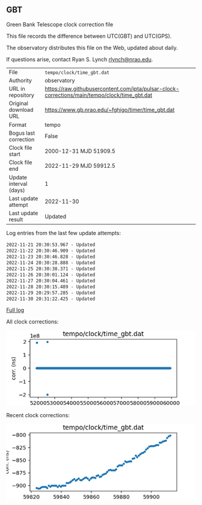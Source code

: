 
## GBT

Green Bank Telescope clock correction file

This file records the difference between UTC(GBT) and UTC(GPS).

The observatory distributes this file on the Web, updated about daily.

If questions arise, contact Ryan S. Lynch <rlynch@nrao.edu>.

|     |     |
|:--- |:--- |
| File | `tempo/clock/time_gbt.dat` |
| Authority | observatory |
| URL in repository | <https://raw.githubusercontent.com/ipta/pulsar-clock-corrections/main/tempo/clock/time_gbt.dat> |
| Original download URL | <https://www.gb.nrao.edu/~fghigo/timer/time_gbt.dat> |
| Format | tempo |
| Bogus last correction | False |
| Clock file start | 2000-12-31 MJD 51909.5 |
| Clock file end | 2022-11-29 MJD 59912.5 |
| Update interval (days) | 1 |
| Last update attempt | 2022-11-30 |
| Last update result | Updated |

Log entries from the last few update attempts:
```
2022-11-21 20:30:53.967 - Updated
2022-11-22 20:30:46.909 - Updated
2022-11-23 20:30:46.828 - Updated
2022-11-24 20:30:28.888 - Updated
2022-11-25 20:30:38.371 - Updated
2022-11-26 20:30:01.124 - Updated
2022-11-27 20:30:04.461 - Updated
2022-11-28 20:30:15.489 - Updated
2022-11-29 20:29:57.285 - Updated
2022-11-30 20:31:22.425 - Updated
```
[Full log](https://raw.githubusercontent.com/ipta/pulsar-clock-corrections/main/log/tempo/clock/time_gbt.dat.log)


All clock corrections:

![plot of all clock corrections](time_gbt.dat.png "All corrections")

Recent clock corrections:

![plot of recent clock corrections](time_gbt.dat.short.png "Recent corrections")

